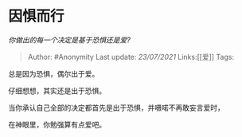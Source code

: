 # 因惧而行
*你做出的每一个决定是基于恐惧还是爱?*

> Author: #Anonymity
> Last update: *23/07/2021*
> Links:[[爱]]
> Tags:

总是因为恐惧，偶尔出于爱。

仔细想想，其实还是出于恐惧。

当你承认自己全部的决定都首先是出于恐惧，并嗫喏不再敢妄言爱时，

在神眼里，你勉强算有点爱吧。

